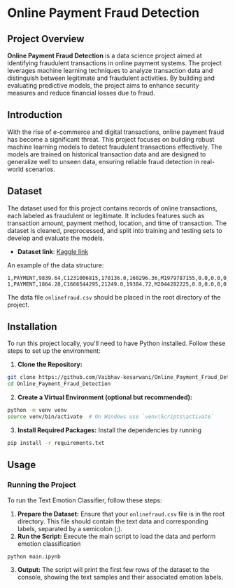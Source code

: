 # Online Payment Fraud Detection

## Project Overview
**Online Payment Fraud Detection** is a data science project aimed at identifying fraudulent transactions in online payment systems. The project leverages machine learning techniques to analyze transaction data and distinguish between legitimate and fraudulent activities. By building and evaluating predictive models, the project aims to enhance security measures and reduce financial losses due to fraud.

## Introduction
With the rise of e-commerce and digital transactions, online payment fraud has become a significant threat. This project focuses on building robust machine learning models to detect fraudulent transactions effectively. The models are trained on historical transaction data and are designed to generalize well to unseen data, ensuring reliable fraud detection in real-world scenarios.

## Dataset
The dataset used for this project contains records of online transactions, each labeled as fraudulent or legitimate. It includes features such as transaction amount, payment method, location, and time of transaction. The dataset is cleaned, preprocessed, and split into training and testing sets to develop and evaluate the models.

- **Dataset link**: [Kaggle link](https://www.kaggle.com/datasets/jainilcoder/online-payment-fraud-detection)

An example of the data structure:
```csv
1,PAYMENT,9839.64,C1231006815,170136.0,160296.36,M1979787155,0.0,0.0,0,0
1,PAYMENT,1864.28,C1666544295,21249.0,19384.72,M2044282225,0.0,0.0,0,0
```

The data file `onlinefraud.csv` should be placed in the root directory of the project.

## Installation

To run this project locally, you'll need to have Python installed. Follow these steps to set up the environment:

1. **Clone the Repository:**
```bash
git clone https://github.com/Vaibhav-kesarwani/Online_Payment_Fraud_Detection.git
cd Online_Payment_Fraud_Detection
```

2. **Create a Virtual Environment (optional but recommended):**
```bash
python -m venv venv
source venv/bin/activate  # On Windows use `venv\Scripts\activate`
```

3. **Install Required Packages:** Install the dependencies by running
```bash
pip install -r requirements.txt
```

## Usage

### Running the Project
To run the Text Emotion Classifier, follow these steps:
1. **Prepare the Dataset:** Ensure that your `onlinefraud.csv` file is in the root directory. This file should contain the text data and corresponding labels, separated by a semicolon (;).
2. **Run the Script:** Execute the main script to load the data and perform emotion classification
```bash
python main.ipynb
```
3. **Output:** The script will print the first few rows of the dataset to the console, showing the text samples and their associated emotion labels.







